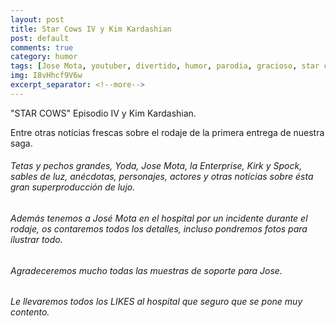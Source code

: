 ```yaml
---
layout: post
title: Star Cows IV y Kim Kardashian
post: default
comments: true
category: humor
tags: [Jose Mota, youtuber, divertido, humor, parodia, gracioso, star cows, Kim Kardashian]
img: I8vHhcf9V6w
excerpt_separator: <!--more-->
---
```


"STAR COWS" Episodio IV y Kim Kardashian.

Entre otras notícias frescas sobre el rodaje de la primera entrega de nuestra saga.


<!--more-->


###### Tetas y pechos grandes, Yoda, Jose Mota, la Enterprise, Kirk y Spock, sables de luz, anécdotas, personajes, actores y otras notícias sobre ésta gran superproducción de lujo.

###### Además tenemos a José Mota en el hospital por un incidente durante el rodaje, os contaremos todos los detalles, incluso pondremos fotos para ilustrar todo. 

###### Agradeceremos mucho todas las muestras de soporte para Jose.

###### Le llevaremos todos los LIKES al hospital que seguro que se pone muy contento.